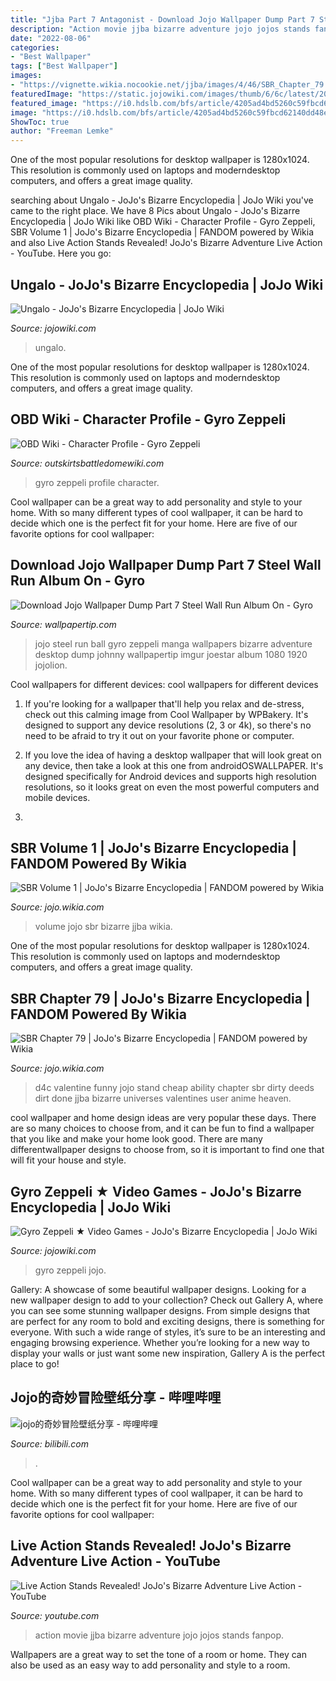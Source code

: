 ```yaml
---
title: "Jjba Part 7 Antagonist - Download Jojo Wallpaper Dump Part 7 Steel Wall Run Album On"
description: "Action movie jjba bizarre adventure jojo jojos stands fanpop"
date: "2022-08-06"
categories:
- "Best Wallpaper"
tags: ["Best Wallpaper"]
images:
- "https://vignette.wikia.nocookie.net/jjba/images/4/46/SBR_Chapter_79.jpg/revision/latest?cb=20140819050758"
featuredImage: "https://static.jojowiki.com/images/thumb/6/6c/latest/20191015214456/Ungalo_Infobox_Manga.png/405px-Ungalo_Infobox_Manga.png"
featured_image: "https://i0.hdslb.com/bfs/article/4205ad4bd5260c59fbcd62140dd48ec740abc528.jpg"
image: "https://i0.hdslb.com/bfs/article/4205ad4bd5260c59fbcd62140dd48ec740abc528.jpg"
ShowToc: true
author: "Freeman Lemke"
---
```



One of the most popular resolutions for desktop wallpaper is 1280x1024. This resolution is commonly used on laptops and moderndesktop computers, and offers a great image quality.

	

		
searching about Ungalo - JoJo&#039;s Bizarre Encyclopedia | JoJo Wiki you've came to the right place. We have 8 Pics about Ungalo - JoJo&#039;s Bizarre Encyclopedia | JoJo Wiki like OBD Wiki - Character Profile - Gyro Zeppeli, SBR Volume 1 | JoJo&#039;s Bizarre Encyclopedia | FANDOM powered by Wikia and also Live Action Stands Revealed! JoJo&#039;s Bizarre Adventure Live Action - YouTube. Here you go:
		
    
## Ungalo - JoJo&#039;s Bizarre Encyclopedia | JoJo Wiki

<img loading=lazy src="https://static.jojowiki.com/images/thumb/6/6c/latest/20191015214456/Ungalo_Infobox_Manga.png/405px-Ungalo_Infobox_Manga.png" onerror="this.onerror=null;this.src='https://tse3.mm.bing.net/th?id=OIP.ShWPuuX46B1aNqA5kez0IQAAAA&amp;pid=15.1';" alt="Ungalo - JoJo&#039;s Bizarre Encyclopedia | JoJo Wiki">

_Source: jojowiki.com_

>ungalo. 

	

One of the most popular resolutions for desktop wallpaper is 1280x1024. This resolution is commonly used on laptops and moderndesktop computers, and offers a great image quality.

    
## OBD Wiki - Character Profile - Gyro Zeppeli

<img loading=lazy src="http://i.imgur.com/Y4xZmep.png" onerror="this.onerror=null;this.src='https://tse2.mm.bing.net/th?id=OIP.M7fP1N_9tAWPZrDLD1KPuAAAAA&amp;pid=15.1';" alt="OBD Wiki - Character Profile - Gyro Zeppeli">

_Source: outskirtsbattledomewiki.com_

>gyro zeppeli profile character. 

	

Cool wallpaper can be a great way to add personality and style to your home. With so many different types of cool wallpaper, it can be hard to decide which one is the perfect fit for your home. Here are five of our favorite options for cool wallpaper: 

    
## Download Jojo Wallpaper Dump Part 7 Steel Wall Run Album On - Gyro

<img loading=lazy src="https://www.wallpapertip.com/wmimgs/13-135766_jojo-wallpaper-dump-part-7-steel-wall-run.jpg" onerror="this.onerror=null;this.src='https://tse1.mm.bing.net/th?id=OIP.-jiGumR3luainMFOzKvzKwHaEo&amp;pid=15.1';" alt="Download Jojo Wallpaper Dump Part 7 Steel Wall Run Album On - Gyro">

_Source: wallpapertip.com_

>jojo steel run ball gyro zeppeli manga wallpapers bizarre adventure desktop dump johnny wallpapertip imgur joestar album 1080 1920 jojolion. 

	

Cool wallpapers for different devices:
cool wallpapers for different devices 

1. If you're looking for a wallpaper that'll help you relax and de-stress, check out this calming image from Cool Wallpaper by WPBakery. It's designed to support any device resolutions (2, 3 or 4k), so there's no need to be afraid to try it out on your favorite phone or computer.

2. If you love the idea of having a desktop wallpaper that will look great on any device, then take a look at this one from androidOSWALLPAPER. It's designed specifically for Android devices and supports high resolution resolutions, so it looks great on even the most powerful computers and mobile devices.

3.

    
## SBR Volume 1 | JoJo&#039;s Bizarre Encyclopedia | FANDOM Powered By Wikia

<img loading=lazy src="https://vignette.wikia.nocookie.net/jjba/images/2/2b/Volume_81.jpg/revision/latest?cb=20170811202850" onerror="this.onerror=null;this.src='https://tse1.mm.bing.net/th?id=OIP.ocUERPRxG_S_jeG5ePgUwgHaLq&amp;pid=15.1';" alt="SBR Volume 1 | JoJo&#039;s Bizarre Encyclopedia | FANDOM powered by Wikia">

_Source: jojo.wikia.com_

>volume jojo sbr bizarre jjba wikia. 

	

One of the most popular resolutions for desktop wallpaper is 1280x1024. This resolution is commonly used on laptops and moderndesktop computers, and offers a great image quality.

    
## SBR Chapter 79 | JoJo&#039;s Bizarre Encyclopedia | FANDOM Powered By Wikia

<img loading=lazy src="https://vignette.wikia.nocookie.net/jjba/images/4/46/SBR_Chapter_79.jpg/revision/latest?cb=20140819050758" onerror="this.onerror=null;this.src='https://tse1.mm.bing.net/th?id=OIP.BX7z3RBqFc5eeziQ-CPGUAHaLs&amp;pid=15.1';" alt="SBR Chapter 79 | JoJo&#039;s Bizarre Encyclopedia | FANDOM powered by Wikia">

_Source: jojo.wikia.com_

>d4c valentine funny jojo stand cheap ability chapter sbr dirty deeds dirt done jjba bizarre universes valentines user anime heaven. 

	

cool wallpaper and home design ideas are very popular these days. There are so many choices to choose from, and it can be fun to find a wallpaper that you like and make your home look good. There are many differentwallpaper designs to choose from, so it is important to find one that will fit your house and style.

    
## Gyro Zeppeli ★ Video Games - JoJo&#039;s Bizarre Encyclopedia | JoJo Wiki

<img loading=lazy src="https://static.jojowiki.com/images/thumb/3/31/latest/20200823035457/Gyro_ASB_Color_Alts_A-D.png/739px-Gyro_ASB_Color_Alts_A-D.png" onerror="this.onerror=null;this.src='https://tse1.mm.bing.net/th?id=OIP.8lz5hGazTp3llUmEESEClgHaEg&amp;pid=15.1';" alt="Gyro Zeppeli ★ Video Games - JoJo&#039;s Bizarre Encyclopedia | JoJo Wiki">

_Source: jojowiki.com_

>gyro zeppeli jojo. 

	

Gallery: A showcase of some beautiful wallpaper designs.
Looking for a new wallpaper design to add to your collection? Check out Gallery A, where you can see some stunning wallpaper designs. From simple designs that are perfect for any room to bold and exciting designs, there is something for everyone. With such a wide range of styles, it’s sure to be an interesting and engaging browsing experience. Whether you’re looking for a new way to display your walls or just want some new inspiration, Gallery A is the perfect place to go!





	
	
    
## Jojo的奇妙冒险壁纸分享 - 哔哩哔哩

<img loading=lazy src="https://i0.hdslb.com/bfs/article/4205ad4bd5260c59fbcd62140dd48ec740abc528.jpg" onerror="this.onerror=null;this.src='https://tse1.mm.bing.net/th?id=OIP.-_cl9GMSw2qmMYYWUtJN4wHaEo&amp;pid=15.1';" alt="jojo的奇妙冒险壁纸分享 - 哔哩哔哩">

_Source: bilibili.com_

>. 

	

Cool wallpaper can be a great way to add personality and style to your home. With so many different types of cool wallpaper, it can be hard to decide which one is the perfect fit for your home. Here are five of our favorite options for cool wallpaper: 

    
## Live Action Stands Revealed! JoJo&#039;s Bizarre Adventure Live Action - YouTube

<img loading=lazy src="https://i.ytimg.com/vi/FiVKSwB5svk/maxresdefault.jpg" onerror="this.onerror=null;this.src='https://tse2.mm.bing.net/th?id=OIP.chjvG9q21n-PiNVmBORpvgHaEK&amp;pid=15.1';" alt="Live Action Stands Revealed! JoJo&#039;s Bizarre Adventure Live Action - YouTube">

_Source: youtube.com_

>action movie jjba bizarre adventure jojo jojos stands fanpop. 

	

Wallpapers are a great way to set the tone of a room or home. They can also be used as an easy way to add personality and style to a room.

